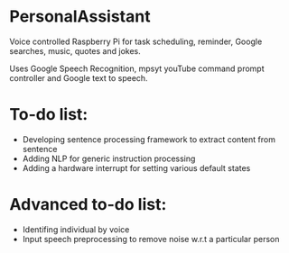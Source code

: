 # PersonalAssistant
Voice controlled Raspberry Pi for task scheduling, reminder, Google searches, music, quotes and jokes.

Uses Google Speech Recognition, mpsyt youTube command prompt controller and Google text to speech.


# To-do list:
- Developing sentence processing framework to extract content from sentence
- Adding NLP for generic instruction processing
- Adding a hardware interrupt for setting various default states


# Advanced to-do list: 
- Identifing individual by voice
- Input speech preprocessing to remove noise w.r.t a particular person
